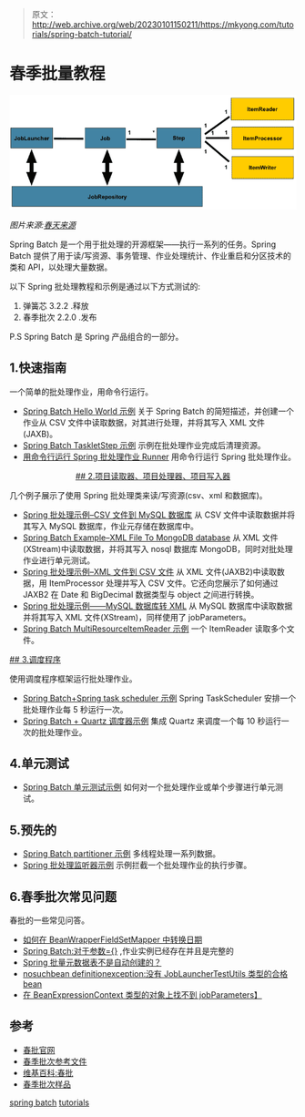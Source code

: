 > 原文：<http://web.archive.org/web/20230101150211/https://mkyong.com/tutorials/spring-batch-tutorial/>

# 春季批量教程

![spring batch model](img/9d655e8b19445479c31d38edf7700671.png)

*图片来源:[春天来源](http://web.archive.org/web/20190306165316/http://static.springsource.org/spring-batch/reference/html/domain.html)*

Spring Batch 是一个用于批处理的开源框架——执行一系列的任务。Spring Batch 提供了用于读/写资源、事务管理、作业处理统计、作业重启和分区技术的类和 API，以处理大量数据。

以下 Spring 批处理教程和示例是通过以下方式测试的:

1.  弹簧芯 3.2.2 .释放
2.  春季批次 2.2.0 .发布

P.S Spring Batch 是 Spring 产品组合的一部分。

## 1.快速指南

一个简单的批处理作业，用命令行运行。

*   [Spring Batch Hello World 示例](http://web.archive.org/web/20190306165316/http://www.mkyong.com/spring-batch/spring-batch-hello-world-example/)
    关于 Spring Batch 的简短描述，并创建一个作业从 CSV 文件中读取数据，对其进行处理，并将其写入 XML 文件(JAXB)。
*   [Spring Batch TaskletStep 示例](http://web.archive.org/web/20190306165316/http://www.mkyong.com/spring-batch/spring-batch-tasklet-example/)
    示例在批处理作业完成后清理资源。
*   [用命令行运行 Spring 批处理作业 Runner](http://web.archive.org/web/20190306165316/http://www.mkyong.com/spring-batch/run-spring-batch-job-with-commandlinejobrunner/)
    用命令行运行 Spring 批处理作业。

 <ins class="adsbygoogle" style="display:block; text-align:center;" data-ad-format="fluid" data-ad-layout="in-article" data-ad-client="ca-pub-2836379775501347" data-ad-slot="6894224149">## 2.项目读取器、项目处理器、项目写入器

几个例子展示了使用 Spring 批处理类来读/写资源(csv、xml 和数据库)。

*   [Spring 批处理示例–CSV 文件到 MySQL 数据库](http://web.archive.org/web/20190306165316/http://www.mkyong.com/spring-batch/spring-batch-example-csv-file-to-database/)
    从 CSV 文件中读取数据并将其写入 MySQL 数据库，作业元存储在数据库中。
*   [Spring Batch Example–XML File To MongoDB database](http://web.archive.org/web/20190306165316/http://www.mkyong.com/spring-batch/spring-batch-example-xml-file-to-database/)
    从 XML 文件(XStream)中读取数据，并将其写入 nosql 数据库 MongoDB，同时对批处理作业进行单元测试。
*   [Spring 批处理示例–XML 文件到 CSV 文件](http://web.archive.org/web/20190306165316/http://www.mkyong.com/spring-batch/spring-batch-example-xml-file-to-csv-file/)
    从 XML 文件(JAXB2)中读取数据，用 ItemProcessor 处理并写入 CSV 文件。它还向您展示了如何通过 JAXB2 在 Date 和 BigDecimal 数据类型与 object 之间进行转换。
*   [Spring 批处理示例——MySQL 数据库转 XML](http://web.archive.org/web/20190306165316/http://www.mkyong.com/spring-batch/spring-batch-example-mysql-database-to-xml/)
    从 MySQL 数据库中读取数据并将其写入 XML 文件(XStream)，同样使用了 jobParameters。
*   [Spring Batch MultiResourceItemReader 示例](http://web.archive.org/web/20190306165316/http://www.mkyong.com/spring-batch/spring-batch-multiresourceitemreader-example/)
    一个 ItemReader 读取多个文件。

 <ins class="adsbygoogle" style="display:block" data-ad-client="ca-pub-2836379775501347" data-ad-slot="8821506761" data-ad-format="auto" data-ad-region="mkyongregion">## 3.调度程序

使用调度程序框架运行批处理作业。

*   [Spring Batch+Spring task scheduler 示例](http://web.archive.org/web/20190306165316/http://www.mkyong.com/spring-batch/spring-batch-and-spring-taskscheduler-example/)
    Spring TaskScheduler 安排一个批处理作业每 5 秒运行一次。
*   [Spring Batch + Quartz 调度器示例](http://web.archive.org/web/20190306165316/http://www.mkyong.com/spring-batch/spring-batch-and-quartz-scheduler-example/)
    集成 Quartz 来调度一个每 10 秒运行一次的批处理作业。

## 4.单元测试

*   [Spring Batch 单元测试示例](http://web.archive.org/web/20190306165316/http://www.mkyong.com/spring-batch/spring-batch-unit-test-example/)
    如何对一个批处理作业或单个步骤进行单元测试。

## 5.预先的

*   [Spring Batch partitioner 示例](http://web.archive.org/web/20190306165316/http://www.mkyong.com/spring-batch/spring-batch-partitioning-example/)
    多线程处理一系列数据。
*   [Spring 批处理监听器示例](http://web.archive.org/web/20190306165316/http://www.mkyong.com/spring-batch/spring-batch-listeners-example/)
    示例拦截一个批处理作业的执行步骤。

## 6.春季批次常见问题

春批的一些常见问答。

*   [如何在 BeanWrapperFieldSetMapper 中转换日期](http://web.archive.org/web/20190306165316/http://www.mkyong.com/spring-batch/how-to-convert-date-in-beanwrapperfieldsetmapper/)
*   [Spring Batch:对于参数={}](http://web.archive.org/web/20190306165316/http://www.mkyong.com/spring-batch/spring-batch-a-job-instance-already-exists-and-is-complete-for-parameters/) ,作业实例已经存在并且是完整的
*   [Spring 批量元数据表不是自动创建的？](http://web.archive.org/web/20190306165316/http://www.mkyong.com/spring-batch/spring-batch-metadata-tables-are-not-created-automatically/)
*   [nosuchbean definitionexception:没有 JobLauncherTestUtils 类型的合格 bean](http://web.archive.org/web/20190306165316/http://www.mkyong.com/spring-batch/nosuchbeandefinitionexception-no-qualifying-bean-of-type-joblaunchertestutils/)
*   [在 BeanExpressionContext 类型的对象上找不到 jobParameters】](http://web.archive.org/web/20190306165316/http://www.mkyong.com/spring-batch/jobparameters-cannot-be-found-on-object-of-type-beanexpressioncontext/)

## 参考

*   [春批官网](http://web.archive.org/web/20190306165316/http://static.springsource.org/spring-batch/)
*   [春季批次参考文件](http://web.archive.org/web/20190306165316/http://static.springsource.org/spring-batch/reference/html/)
*   [维基百科:春批](http://web.archive.org/web/20190306165316/http://en.wikipedia.org/wiki/Spring_Batch)
*   [春季批次样品](http://web.archive.org/web/20190306165316/http://static.springsource.org/spring-batch/trunk/spring-batch-samples/)

[spring batch](http://web.archive.org/web/20190306165316/http://www.mkyong.com/tag/spring-batch/) [tutorials](http://web.archive.org/web/20190306165316/http://www.mkyong.com/tag/tutorials/)







